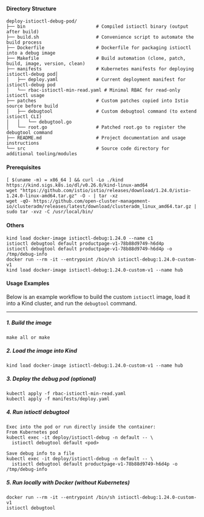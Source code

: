 #### Directory Structure
```
deploy-istioctl-debug-pod/
├── bin                          # Compiled istioctl binary (output after build)
├── build.sh                     # Convenience script to automate the build process
├── Dockerfile                   # Dockerfile for packaging istioctl into a debug image
├── Makefile                     # Build automation (clone, patch, build, image, version, clean)
├── manifests                    # Kubernetes manifests for deploying istioctl-debug pod│  
│   ├── deploy.yaml              # Current deployment manifest for istioctl-debug pod
│   └── rbac-istioctl-min-read.yaml # Minimal RBAC for read-only istioctl usage
├── patches                      # Custom patches copied into Istio source before build
│   ├── debugtool                # Custom debugtool command (to extend istioctl CLI)
│   │   └── debugtool.go
│   └── root.go                  # Patched root.go to register the debugtool command
├── README.md                    # Project documentation and usage instructions
└── src                          # Source code directory for additional tooling/modules
```

#### Prerequisites
```
[ $(uname -m) = x86_64 ] && curl -Lo ./kind https://kind.sigs.k8s.io/dl/v0.26.0/kind-linux-amd64
wget "https://github.com/istio/istio/releases/download/1.24.0/istio-1.24.0-linux-amd64.tar.gz" -O - | tar -xz
wget -qO- https://github.com/open-cluster-management-io/clusteradm/releases/latest/download/clusteradm_linux_amd64.tar.gz | sudo tar -xvz -C /usr/local/bin/

```

#### Others
```
kind load docker-image istioctl-debug:1.24.0 --name c1
istioctl debugtool default productpage-v1-78b88d9749-h6d4p 
istioctl debugtool default productpage-v1-78b88d9749-h6d4p -o /tmp/debug-info
docker run --rm -it --entrypoint /bin/sh istioctl-debug:1.24.0-custom-v1
kind load docker-image istioctl-debug:1.24.0-custom-v1 --name hub

```

#### Usage Examples

Below is an example workflow to build the custom `istioctl` image, load it into a Kind cluster, and run the `debugtool` command.

---

##### 1. Build the image
```
make all or make 
```

##### 2. Load the image into Kind
```
kind load docker-image istioctl-debug:1.24.0-custom-v1 --name hub
```

##### 3. Deploy the debug pod (optional)
```
kubectl apply -f rbac-istioctl-min-read.yaml
kubectl apply -f manifests/deploy.yaml
```

##### 4. Run istioctl debugtool
```
Exec into the pod or run directly inside the container:
From Kubernetes pod
kubectl exec -it deploy/istioctl-debug -n default -- \
  istioctl debugtool default <pod>

Save debug info to a file
kubectl exec -it deploy/istioctl-debug -n default -- \
  istioctl debugtool default productpage-v1-78b88d9749-h6d4p -o /tmp/debug-info
```

##### 5. Run locally with Docker (without Kubernetes)
```
docker run --rm -it --entrypoint /bin/sh istioctl-debug:1.24.0-custom-v1
istioctl debugtool
```